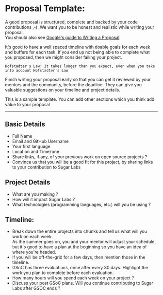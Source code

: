 # Proposal Template:
A good proposal is structured, complete and backed by your code contributions ;-). We want you to be honest and realistic while writing your proposal.<br>
You should also see [Google's guide to Writing a Proposal](https://google.github.io/gsocguides/student/writing-a-proposal)

It's good to have a well spaced timeline with doable goals for each week and buffers for each task. If you end up not being able to complete what you proposed, then we might consider failing your project.

```
Hofstadter's Law: It takes longer than you expect, even when you take into account Hofstadter's Law
```

Finish writing your proposal early so that you can get it reviewed by your mentors and the community, before the deadline. They can give you valuable suggestions on your timeline and project details.

This is a sample template. You can add other sections which you think add value to your proposal

---------------
## Basic Details
 - Full Name
 - Email and GitHub Username
 - Your first language
 - Location and Timezone
 - Share links, if any, of your previous work on open source projects ?
 - Convince us that you will be a good fit for this project, by sharing links to your contribution to Sugar Labs


## Project Details
 - What are you making ? 
 - How will it impact Sugar Labs ?
 - What technologies (programming languages, etc.) will you be using ?

## Timeline:
 - Break down the entire projects into chunks and tell us what will you work on each week.<br>
   As the summer goes on, you and your mentor will adjust your schedule, but it's good to have a plan at the beginning so you have an idea of where you're headed.
 - If you will be off-the-grid for a few days, then mention those in the timeline.
 - GSoC has three evaluations, once after every 30 days. Highlight the work you plan to complete before each evaluation.
 - How many hours will you spend each week on your project ?
 - Discuss your post GSoC plans. Will you continue contributing to Sugar Labs after GSOC ends ?